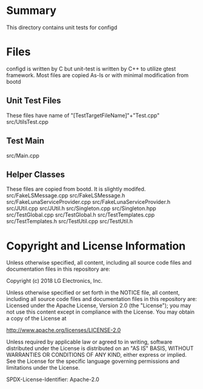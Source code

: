 Summary
=======

This directory contains unit tests for configd

Files
=====

configd is written by C but unit-test is written by C++ to utilize gtest framework.
Most files are copied As-Is or with minimal modification from bootd

## Unit Test Files
  These files have name of "[TestTargetFileName]"+"Test.cpp"
   src/UtilsTest.cpp

## Test Main
   src/Main.cpp

## Helper Classes
  These files are copied from bootd. It is slightly modifed.
   src/FakeLSMessage.cpp
   src/FakeLSMessage.h
   src/FakeLunaServiceProvider.cpp
   src/FakeLunaServiceProvider.h
   src/JUtil.cpp
   src/JUtil.h
   src/Singleton.cpp
   src/Singleton.hpp
   src/TestGlobal.cpp
   src/TestGlobal.h
   src/TestTemplates.cpp
   src/TestTemplates.h
   src/TestUtil.cpp
   src/TestUtil.h

Copyright and License Information
=================================
Unless otherwise specified, all content, including all source code files and documentation files in this repository are:

Copyright (c) 2018 LG Electronics, Inc.

Unless otherwise specified or set forth in the NOTICE file, all content, including all source code files and documentation files
in this repository are: Licensed under the Apache License, Version 2.0 (the "License"); you may not use this content except in
compliance with the License. You may obtain a copy of the License at

http://www.apache.org/licenses/LICENSE-2.0

Unless required by applicable law or agreed to in writing, software distributed under the License is distributed on an "AS IS"
BASIS, WITHOUT WARRANTIES OR CONDITIONS OF ANY KIND, either express or implied. See the License for the
specific language governing permissions and limitations under the License.

SPDX-License-Identifier: Apache-2.0

